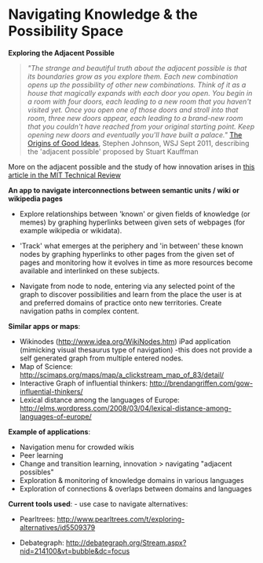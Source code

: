 Navigating Knowledge & the Possibility Space
================================

**Exploring the Adjacent Possible**

> *"The strange and beautiful truth about the adjacent possible is that its boundaries grow as you explore them. Each new combination opens up the possibility of other new combinations. Think of it as a house that magically expands with each door you open. You begin in a room with four doors, each leading to a new room that you haven't visited yet. Once you open one of those doors and stroll into that room, three new doors appear, each leading to a brand-new room that you couldn't have reached from your original starting point. Keep opening new doors and eventually you'll have built a palace."*
[The Origins of Good Ideas](http://online.wsj.com/article/SB10001424052748703989304575503730101860838.html#articleTabs%3Darticle), Stephen Johnson, WSJ Sept 2011, describing the 'adjacent possible' proposed by Stuart Kauffman

More on the adjacent possible and the study of how innovation arises in [this article in the MIT Technical Review](https://www.technologyreview.com/s/603366/mathematical-model-reveals-the-patterns-of-how-innovations-arise/)

**An app to navigate interconnections between semantic units / wiki or wikipedia pages**

* Explore relationships between 'known' or given fields of knowledge (or memes) by graphing hyperlinks between given sets of webpages (for example wikipedia or wikidata). 

* 'Track' what emerges at the periphery and 'in between' these known nodes by graphing hyperlinks to other pages from the given set of pages and monitoring how it evolves in time as more resources become available and interlinked on these subjects. 

* Navigate from node to node, entering via any selected point of the graph to discover possibilities and learn from the place the user is at and preferred domains of practice onto new territories. Create navigation paths in complex content.

**Similar apps or maps**: 

* Wikinodes (http://www.idea.org/WikiNodes.htm) iPad application (mimicking visual thesaurus type of navigation) -this does not provide a self generated graph from multiple entered nodes.
* Map of Science: http://scimaps.org/maps/map/a_clickstream_map_of_83/detail/
* Interactive Graph of influential thinkers: http://brendangriffen.com/gow-influential-thinkers/
* Lexical distance among the languages of Europe: http://elms.wordpress.com/2008/03/04/lexical-distance-among-languages-of-europe/

**Example of applications**:

* Navigation menu for crowded wikis
* Peer learning
* Change and transition learning, innovation > navigating "adjacent possibles"
* Exploration & monitoring of knowledge domains in various languages
* Exploration of connections & overlaps between domains and languages

**Current tools used**: - use case to navigate alternatives:

* Pearltrees: http://www.pearltrees.com/t/exploring-alternatives/id5509379

* Debategraph: http://debategraph.org/Stream.aspx?nid=214100&vt=bubble&dc=focus
